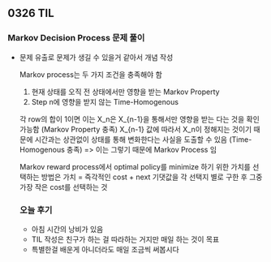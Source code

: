 ## 0326 TIL
### Markov Decision Process 문제 풀이 
- 문제 유출로 문제가 생길 수 있을거 같아서 개념 작성

  Markov process는 두 가지 조건을 충족해야 함
  1. 현재 상태를 오직 전 상태에서만 영향을 받는 Markov Property
  2. Step n에 영향을 받지 않는 Time-Homogenous

  각 row의 합이 1이면 이는 X_n은 X_{n-1}을 통해서만 영향을 받는 다는 것을 확인 가능함 (Markov Property 충족)
  X_{n-1} 값에 따라서 X_n이 정해지는 것이기 때문에 시간과는 상관없이 상태를 통해 변화한다는 사실을 도출할 수 있음 (Time-Homogenous 충족)
  => 이는 그렇기 때문에 Markov Process 임

  Markov reward process에서 optimal policy를 minimize 하기 위한 가치를 선택하는 방법은 가치 = 즉각적인 cost + next 기댓값을 각 선택지 별로 구한 후 그중 가장 작은 cost를 선택하는 것

  ### 오늘 후기
  - 아침 시간의 낭비가 있음
  - TIL 작성은 친구가 하는 걸 따라하는 거지만 매일 하는 것이 목표
  - 특별한걸 배운게 아니더라도 매일 조금씩 써봅시다
